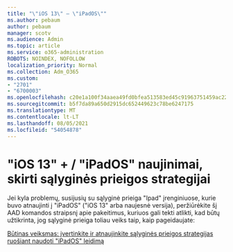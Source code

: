 ```yaml
---
title: "\"iOS 13\" – \"iPadOS\""
ms.author: pebaum
author: pebaum
manager: scotv
ms.audience: Admin
ms.topic: article
ms.service: o365-administration
ROBOTS: NOINDEX, NOFOLLOW
localization_priority: Normal
ms.collection: Adm_O365
ms.custom:
- "2701"
- "6700003"
ms.openlocfilehash: c20e1a100f34aaea49fd0bfea513583ed45c91963751459ac229a265929f3fd0
ms.sourcegitcommit: b5f7da89a650d2915dc652449623c78be6247175
ms.translationtype: MT
ms.contentlocale: lt-LT
ms.lasthandoff: 08/05/2021
ms.locfileid: "54054878"
---
```

# <a name="ios-13--ipados-updates-for-conditional-access-policy"></a>"iOS 13" + / "iPadOS" naujinimai, skirti sąlyginės prieigos strategijai

Jei kyla problemų, susijusių su sąlyginė prieiga "Ipad" įrenginiuose, kurie buvo atnaujinti į "iPadOS" ("iOS 13" arba naujesnė versija), peržiūrėkite šį AAD komandos straipsnį apie pakeitimus, kuriuos gali tekti atlikti, kad būtų užtikrinta, jog sąlyginė prieiga toliau veiks taip, kaip pageidaujate:

[Būtinas veiksmas: įvertinkite ir atnaujinkite sąlyginės prieigos strategijas ruošiant naudoti "iPadOS" leidimą](https://support.microsoft.com/help/4521038/action-required-update-conditional-access-policies-for-ipados)